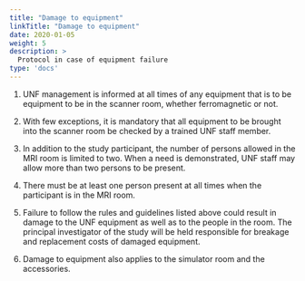 ```yaml
---
title: "Damage to equipment"
linkTitle: "Damage to equipment"
date: 2020-01-05
weight: 5
description: >
  Protocol in case of equipment failure
type: 'docs'
---
```


1.  UNF management is informed at all times of any equipment that is to be
equipment to be in the scanner room, whether ferromagnetic or not.

2.  With few exceptions, it is mandatory that all equipment to be brought into the scanner room be checked by a trained UNF staff member.

3.  In addition to the study participant, the number of persons allowed in the MRI room is limited to two. When a need is demonstrated, UNF staff may allow more than two persons to be present.

4.  There must be at least one person present at all times when the participant is in the MRI room.

5.  Failure to follow the rules and guidelines listed above could result in damage to the UNF equipment as well as to the people in the room. The principal investigator of the study will be held responsible for breakage and replacement costs of damaged equipment.

6.  Damage to equipment also applies to the simulator room and the accessories.
